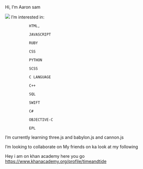 Hi, I’m Aaron sam


<img src="https://github-readme-stats.vercel.app/api?username=timeandtid&hide=contribs,prs">
I’m interested in:

               HTML,
               
               JAVASCRIPT
               
               RUBY
               
               CSS
               
               PYTHON 
               
               SCSS
               
               C LANGUAGE
               
               C++
               
               SQL
               
               SWIFT
               
               C#
               
               OBJECTIVE-C
               
               EPL 
               
             
               
I’m currently learning three.js and babylon.js and cannon.js


I’m looking to collaborate on My friends on ka look at my following


Hey i am on khan academy here you go
https://www.khanacademy.org/profile/timeandtide




